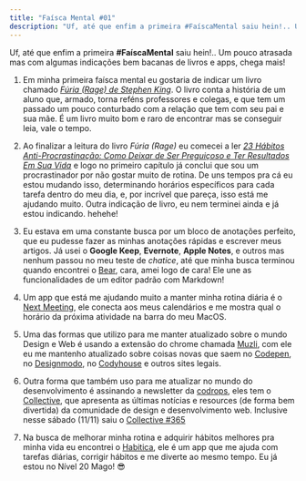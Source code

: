 ```yaml
---
title: "Faísca Mental #01"
description: "Uf, até que enfim a primeira #FaíscaMental saiu hein!.. Um pouco atrasada mas com algumas indicações bem bacanas de livros e apps, chega mais!"
---
```


Uf, até que enfim a primeira **#FaíscaMental** saiu hein!..  Um pouco atrasada mas com algumas indicações bem bacanas de livros e apps, chega mais!

1. Em minha primeira faísca mental eu gostaria de indicar um livro chamado *[Fúria (Rage) de Stephen King](https://pt.wikipedia.org/wiki/Rage_(livro))*. O livro conta a história de um aluno que, armado, torna reféns professores e colegas, e que tem um passado um pouco conturbado com a relação que tem com seu pai e sua mãe. É um livro muito bom e raro de encontrar mas se conseguir leia, vale o tempo.

2. Ao finalizar a leitura do livro *Fúria (Rage)* eu comecei a ler *[23 Hábitos Anti-Procrastinação: Como Deixar de Ser Preguiçoso e Ter Resultados Em Sua Vida](https://www.amazon.com.br/23-H%C3%A1bitos-Anti-Procrastina%C3%A7%C3%A3o-Pregui%C3%A7oso-Resultados-ebook/dp/B00QKZ8CZE)* e logo no primeiro capítulo já conclui que sou um procrastinador por não gostar muito de rotina. De uns tempos pra cá eu estou mudando isso, determinando horários específicos para cada tarefa dentro do meu dia, e, por incrível que pareça, isso está me ajudando muito. Outra indicação de livro, eu nem terminei ainda e já estou indicando. hehehe!

3. Eu estava em uma constante busca por um bloco de anotações perfeito, que eu pudesse fazer as minhas anotações rápidas e escrever meus artigos. Já usei o **Google Keep**, **Evernote**, **Apple Notes**, e outros mas nenhum passou no meu teste de *chatice*, até que minha busca terminou quando encontrei o [Bear](http://www.bear-writer.com/), cara, amei logo de cara! Ele une as funcionalidades de um editor padrão com Markdown!

4. Um app que está me ajudando muito a manter minha rotina diária é o [Next Meeting](https://itunes.apple.com/us/app/next-meeting/id1017470484?mt=12), ele conecta aos meus calendários e me mostra qual o horário da próxima atividade na barra do meu MacOS.

5. Uma das formas que utilizo para me manter atualizado sobre o mundo Design e Web é usando a extensão do chrome chamada [Muzli](https://muz.li/), com ele eu me mantenho atualizado sobre coisas novas que saem no [Codepen](https://codepen.io), no [Designmodo](https://designmodo.com/), no [Codyhouse](https://codyhouse.co/) e outros sites legais.

6. Outra forma que também uso para me atualizar no mundo do desenvolvimento é assinando a newsletter da [codrops](https://tympanus.net/codrops/), eles tem o [Collective](https://tympanus.net/codrops/collective/), que apresenta as últimas notícias e resources (de forma bem divertida) da comunidade de design e desenvolvimento web. Inclusive nesse sábado (11/11) saiu o [Collective #365](https://tympanus.net/codrops/collective/collective-365/)

7. Na busca de melhorar minha rotina e adquirir hábitos melhores pra minha vida eu encontrei o [Habitica](https://habitica.com/), ele é um app que me ajuda com tarefas diárias, corrigir hábitos e me diverte ao mesmo tempo. Eu já estou no Nível 20 Mago! 😎
